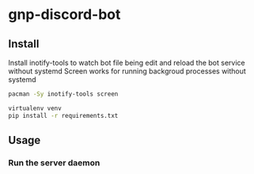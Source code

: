 # gnp-discord-bot

## Install

Install inotify-tools to watch bot file being edit and reload the bot service without systemd
Screen works for running backgroud processes without systemd

```bash
pacman -Sy inotify-tools screen

virtualenv venv
pip install -r requirements.txt
```

## Usage

### Run the server daemon

```bash

```
